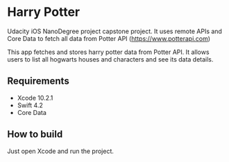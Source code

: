 # Harry Potter

Udacity iOS NanoDegree project capstone project. It uses remote APIs and Core Data to fetch all data from Potter API (https://www.potterapi.com)

This app fetches and stores harry potter data from Potter API. It allows users to list all hogwarts houses and characters and see its data details.


## Requirements

- Xcode 10.2.1
- Swift 4.2
- Core Data


## How to build

Just open Xcode and run the project.
